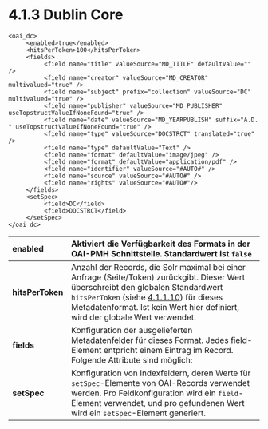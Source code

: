 # 4.1.3 Dublin Core

```markup
<oai_dc>
     <enabled>true</enabled>
     <hitsPerToken>100</hitsPerToken>
     <fields>
          <field name="title" valueSource="MD_TITLE" defaultValue="" />
          <field name="creator" valueSource="MD_CREATOR" multivalued="true" />
          <field name="subject" prefix="collection" valueSource="DC" multivalued="true" />
          <field name="publisher" valueSource="MD_PUBLISHER" useTopstructValueIfNoneFound="true" />
          <field name="date" valueSource="MD_YEARPUBLISH" suffix="A.D. " useTopstructValueIfNoneFound="true" />
          <field name="type" valueSource="DOCSTRCT" translated="true" />
          <field name="type" defaultValue="Text" />
          <field name="format" defaultValue="image/jpeg" />
          <field name="format" defaultValue="application/pdf" />
          <field name="identifier" valueSource="#AUTO#" />
          <field name="source" valueSource="#AUTO#" />
          <field name="rights" valueSource="#AUTO#"/>
     </fields>
     <setSpec>
          <field>DC</field>
          <field>DOCSTRCT</field>
     </setSpec>
</oai_dc>
```

| **enabled** | Aktiviert die Verfügbarkeit des Formats in der OAI-PMH Schnittstelle. Standardwert ist `false` |
| :--- | :--- |
| **hitsPerToken** | Anzahl der Records, die Solr maximal bei einer Anfrage \(Seite/Token\) zurückgibt. Dieser Wert überschreibt den globalen Standardwert `hitsPerToken` \(siehe [4.1.1.10](hauptkonfiguration.md#H4.1.10.Parameter:hitsPerToken)\) für dieses Metadatenformat. Ist kein Wert hier definiert, wird der globale Wert verwendet. |
| **fields** | Konfiguration der ausgelieferten Metadatenfelder für dieses Format. Jedes field-Element entpricht einem Eintrag im Record. Folgende Attribute sind möglich:  |
| **setSpec** | Konfiguration von Indexfeldern, deren Werte für `setSpec`-Elemente von OAI-Records verwendet werden. Pro Feldkonfiguration wird ein `field`-Element verwendet, und pro gefundenen Wert wird ein `setSpec`-Element generiert. |


